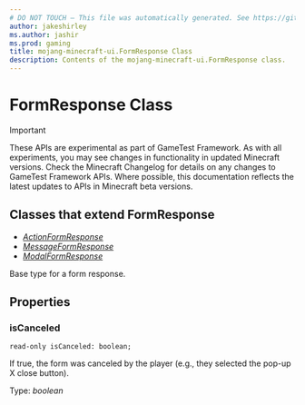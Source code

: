 ```yaml
---
# DO NOT TOUCH — This file was automatically generated. See https://github.com/Mojang/MinecraftScriptingApiDocsGenerator to modify descriptions, examples, etc.
author: jakeshirley
ms.author: jashir
ms.prod: gaming
title: mojang-minecraft-ui.FormResponse Class
description: Contents of the mojang-minecraft-ui.FormResponse class.
---
```

# FormResponse Class
>[!IMPORTANT]
>These APIs are experimental as part of GameTest Framework. As with all experiments, you may see changes in functionality in updated Minecraft versions. Check the Minecraft Changelog for details on any changes to GameTest Framework APIs. Where possible, this documentation reflects the latest updates to APIs in Minecraft beta versions.

## Classes that extend FormResponse
- [*ActionFormResponse*](ActionFormResponse.md)
- [*MessageFormResponse*](MessageFormResponse.md)
- [*ModalFormResponse*](ModalFormResponse.md)

Base type for a form response.

## Properties
### **isCanceled**
`read-only isCanceled: boolean;`

If true, the form was canceled by the player (e.g., they selected the pop-up X close button).

Type: *boolean*


